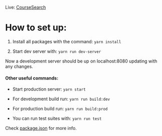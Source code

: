 Live: [CourseSearch](http://www.coursesearch.net/)

# How to set up:

1. Install all packages with the command:
```yarn install```

2. Start dev server with:
```yarn run dev-server```

Now a development server should be up on localhost:8080 updating with any changes.

#### Other useful commands:

* Start production server:
```yarn start```

* For development build run:
```yarn run build:dev```

* For production build run:
```yarn run build:prod```

* You can run test suites with:
```yarn run test```

Check [package.json](./package.json) for more info.